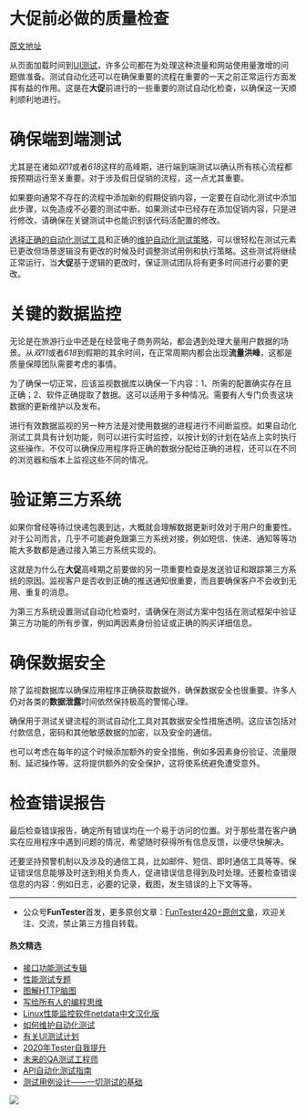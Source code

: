 # 大促前必做的质量检查

[原文地址](https://www.testcraft.io/5-website-checks-ease-black-friday-stress/)

从页面加载时间到[UI测试](https://mp.weixin.qq.com/s/wDvUy_BhQZCSCqrlC2j1qA)，许多公司都在为处理这种流量和网站使用量激增的问题做准备。测试自动化还可以在确保重要的流程在重要的一天之前正常运行方面发挥有益的作用。这是在**大促**前进行的一些重要的测试自动化检查，以确保这一天顺利顺利地进行。

# 确保端到端测试

尤其是在诸如*双11*或者*618*这样的高峰期，进行端到端测试以确认所有核心流程都按预期运行至关重要。对于涉及假日促销的流程，这一点尤其重要。

如果要向通常不存在的流程中添加新的假期促销内容，一定要在自动化测试中添加此步骤，以免造成不必要的测试中断。如果测试中已经存在添加促销内容，只是进行修改，请确保在关键测试中也能识别该代码活配置的修改。

[选择正确的自动化测试工具](https://mp.weixin.qq.com/s/_Ee78UW9CxRpV5MoTrfgCQ)和正确的[维护自动化测试策略](https://mp.weixin.qq.com/s/4eh4AN_MiatMSkoCMtY3UA)，可以很轻松在测试元素已更改但场景逻辑没有更改的时候及时调整测试用例和执行策略。这些测试将继续正常运行，当**大促**基于逻辑的更改时，保证测试团队将有更多时间进行必要的更改。

# 关键的数据监控

无论是在旅游行业中还是在经营电子商务网站，都会遇到处理大量用户数据的场景。从*双11*或者*618*到假期的其余时间，在正常周期内都会出现**流量洪峰**，这都是质量保障团队需要考虑的事情。

为了确保一切正常，应该监视数据库以确保一下内容：1、所需的配置确实存在且正确；2、软件正确提取了数据。这可以适用于多种情况。需要有人专门负责这块数据的更新维护以及发布。

进行有效数据监视的另一种方法是对使用数据的进程进行不间断监控。如果自动化测试工具具有计划功能，则可以进行实时监控，以按计划的计划在站点上实时执行这些操作。不仅可以确保应用程序将正确的数据分配给正确的进程，还可以在不同的浏览器和版本上监视这些不同的情况。

# 验证第三方系统

如果你曾经等待过快递包裹到达，大概就会理解数据更新时效对于用户的重要性。对于公司而言，几乎不可能避免跟第三方系统对接，例如短信、快递、通知等等功能大多数都是通过接入第三方系统实现的。

这就是为什么在**大促**高峰期之前要做的另一项重要检查是发送验证和跟踪第三方系统的原因。监视客户是否收到正确的推送通知很重要，而且要确保客户不会收到无用、重复的消息。

为第三方系统设置测试自动化检查时，请确保在测试方案中包括在测试框架中验证第三方功能的所有步骤，例如两因素身份验证或正确的购买详细信息。

# 确保数据安全

除了监视数据库以确保应用程序正确获取数据外，确保数据安全也很重要。许多人仍对各类的**数据泄露**时间依然保持极高的警惕心理。

确保用于测试关键流程的测试自动化工具对其数据安全性措施透明。这应该包括对付款信息，密码和其他敏感数据的加密，以及安全的通信。

也可以考虑在每年的这个时候添加额外的安全措施，例如多因素身份验证、流量限制、延迟操作等。这将提供额外的安全保护，这将使系统避免遭受意外。

# 检查错误报告

最后检查错误报告，确定所有错误均在一个易于访问的位置。对于那些潜在客户确实在应用程序中遇到问题的情况，希望随时获得所有信息反馈，以便尽快解决。

还要坚持预警机制以及涉及的通信工具，比如邮件、短信、即时通信工具等等。保证错误信息能够及时送到相关负责人，促进错误信息得到及时处理。还要检查错误信息的内容：例如日志，必要的记录，截图，发生错误的上下文等等。

--- 
* 公众号**FunTester**首发，更多原创文章：[FunTester420+原创文章](https://mp.weixin.qq.com/s/s7ZmCNBYy3j-71JFbtgneg)，欢迎关注、交流，禁止第三方擅自转载。

#### 热文精选

- [接口功能测试专辑](https://mp.weixin.qq.com/mp/appmsgalbum?action=getalbum&album_id=1321895538945638401&__biz=MzU4MTE2NDEyMQ==#wechat_redirect)
- [性能测试专题](https://mp.weixin.qq.com/mp/appmsgalbum?action=getalbum&album_id=1319027448301961218&__biz=MzU4MTE2NDEyMQ==#wechat_redirect)
- [图解HTTP脑图](https://mp.weixin.qq.com/s/100Vm8FVEuXs0x6rDGTipw)
- [写给所有人的编程思维](https://mp.weixin.qq.com/s/Oj33UCnYfbUgzsBzEm2GPQ)
- [Linux性能监控软件netdata中文汉化版](https://mp.weixin.qq.com/s/7VG7gHx7FUvsuNtBTJpjWA)
- [如何维护自动化测试](https://mp.weixin.qq.com/s/4eh4AN_MiatMSkoCMtY3UA)
- [有关UI测试计划](https://mp.weixin.qq.com/s/D0fMXwJF754a7Mr5ARY5tQ)
- [2020年Tester自我提升](https://mp.weixin.qq.com/s/vuhUp85_6Sbg6ReAN3TTSQ)
- [未来的QA测试工程师](https://mp.weixin.qq.com/s/ngL4sbEjZm7OFAyyWyQ3nQ)
- [API自动化测试指南](https://mp.weixin.qq.com/s/uy_Vn_ZVUEu3YAI1gW2T_A)
- [测试用例设计——一切测试的基础](https://mp.weixin.qq.com/s/0_ubnlhp2jk-jxHxJ95E9g)

![](https://mmbiz.qpic.cn/mmbiz_png/13eN86FKXzCcsLRmf6VicSKFPfvMT8p7eg7iaBGgPxmbNxHsBcOic2rcw1TCvS1PTGC6WkRFXA7yoqr2bVlrEQqlA/640?wx_fmt=png&tp=webp&wxfrom=5&wx_lazy=1&wx_co=1)